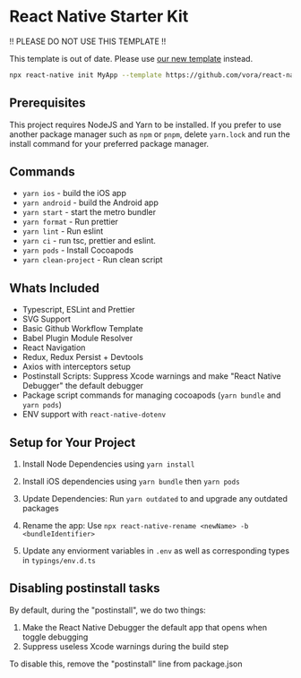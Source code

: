 # React Native Starter Kit

!! PLEASE DO NOT USE THIS TEMPLATE !!

This template is out of date. Please use [our new template](https://github.com/vora/react-native-template) instead.

```bash
npx react-native init MyApp --template https://github.com/vora/react-native-template.git
```

## Prerequisites

This project requires NodeJS and Yarn to be installed. If you prefer to use another package manager such as `npm` or `pnpm`, delete `yarn.lock` and run the install command for your preferred package manager.

## Commands

- `yarn ios` - build the iOS app
- `yarn android` - build the Android app
- `yarn start` - start the metro bundler
- `yarn format` - Run prettier
- `yarn lint` - Run eslint
- `yarn ci` - run tsc, prettier and eslint.
- `yarn pods` - Install Cocoapods
- `yarn clean-project` - Run clean script

## Whats Included

- Typescript, ESLint and Prettier
- SVG Support
- Basic Github Workflow Template
- Babel Plugin Module Resolver
- React Navigation
- Redux, Redux Persist + Devtools
- Axios with interceptors setup
- Postinstall Scripts: Suppress Xcode warnings and make "React Native Debugger" the default debugger
- Package script commands for managing cocoapods (`yarn bundle` and `yarn pods`)
- ENV support with `react-native-dotenv`

## Setup for Your Project

1. Install Node Dependencies using `yarn install`

2. Install iOS dependencies using `yarn bundle` then `yarn pods`

3. Update Dependencies: Run `yarn outdated` to and upgrade any outdated packages

4. Rename the app: Use `npx react-native-rename <newName> -b <bundleIdentifier>`

5. Update any enviorment variables in `.env` as well as corresponding types in `typings/env.d.ts`

## Disabling postinstall tasks

By default, during the "postinstall", we do two things:

1. Make the React Native Debugger the default app that opens when toggle debugging
2. Suppress useless Xcode warnings during the build step

To disable this, remove the "postinstall" line from package.json
